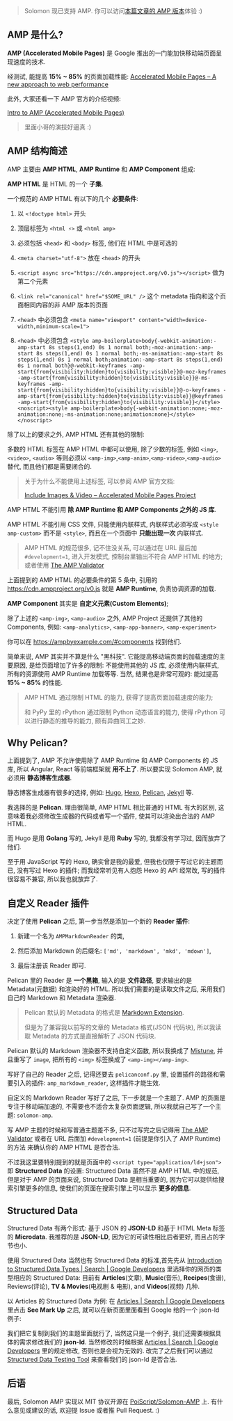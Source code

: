 > Solomon 现已支持 AMP.
> 你可以访问[本篇文章的 AMP 版本](https://blog.poi.cat/amp/solomon-now-supports-amp.html)体验 :)

AMP 是什么?
---

**AMP (Accelerated Mobile Pages)**
是 Google 推出的一门能加快移动端页面呈现速度的技术.

经测试, 能提高 **15% ~ 85%** 的页面加载性能:
[Accelerated Mobile Pages – A new approach to web performance](https://www.ampproject.org/how-it-works/)

此外, 大家还看一下 AMP 官方的介绍视频:

[Intro to AMP (Accelerated Mobile Pages)](https://www.youtube.com/watch?v=lBTCB7yLs8Y&t=131s)

> 里面小哥的演技好逼真 :)

AMP 结构简述
---

AMP 主要由 **AMP HTML**,
**AMP Runtime** 和 **AMP Component** 组成:

**AMP HTML** 是 HTML 的一个 **子集**.

一个规范的 AMP HTML 有以下的几个 **必要条件**:

1. 以 `<!doctype html>` 开头

2. 顶层标签为 `<html ⚡>` 或 `<html amp>`

3. 必须包括 `<head>` 和 `<body>` 标签, 他们在 HTML 中是可选的

4. `<meta charset="utf-8">` 放在 `<head>` 的开头

5. `<script async src="https://cdn.ampproject.org/v0.js"></script>` 做为第二个元素

6. `<link rel="canonical" href="$SOME_URL" />` 这个 metadata 指向和这个页面相同内容的非 AMP 版本的页面

7. `<head>` 中必须包含 `<meta name="viewport" content="width=device-width,minimum-scale=1">`

8. `<head>` 中必须包含 `<style amp-boilerplate>body{-webkit-animation:-amp-start 8s steps(1,end) 0s 1 normal both;-moz-animation:-amp-start 8s steps(1,end) 0s 1 normal both;-ms-animation:-amp-start 8s steps(1,end) 0s 1 normal both;animation:-amp-start 8s steps(1,end) 0s 1 normal both}@-webkit-keyframes -amp-start{from{visibility:hidden}to{visibility:visible}}@-moz-keyframes -amp-start{from{visibility:hidden}to{visibility:visible}}@-ms-keyframes -amp-start{from{visibility:hidden}to{visibility:visible}}@-o-keyframes -amp-start{from{visibility:hidden}to{visibility:visible}}@keyframes -amp-start{from{visibility:hidden}to{visibility:visible}}</style><noscript><style amp-boilerplate>body{-webkit-animation:none;-moz-animation:none;-ms-animation:none;animation:none}</style></noscript>`

除了以上的要求之外, AMP HTML 还有其他的限制:

多数的 HTML 标签在 AMP HTML 中都可以使用,
除了少数的标签,
例如 `<img>`, `<video>`, `<audio>` 等则必须以
`<amp-img>`,`<amp-anim>`,`<amp-video>`,`<amp-audio>` 替代,
而且他们都是需要闭合的.

> 关于为什么不能使用上述标签, 可以参阅 AMP 官方文档:
>
> [Include Images & Video – Accelerated Mobile Pages Project](https://www.ampproject.org/docs/guides/author-develop/amp_replacements)

AMP HTML 不能引用 **除 AMP Runtime 和 AMP Components 之外的 JS 库**.

AMP HTML 不能引用 CSS 文件, 只能使用内联样式,
内联样式必须写成 `<style amp-custom>` 而不是 `<style>`,
而且在一个页面中 **只能出现一次** 内联样式.

> AMP HTML 的规范很多, 记不住没关系,
> 可以通过在 URL 最后加 `#development=1`,
> 进入开发模式,
> 控制台里输出不符合 AMP HTML 的地方;
> 或者使用
> [The AMP Validator](https://validator.ampproject.org)

上面提到的 AMP HTML 的必要条件的第 5 条中,
引用的 https://cdn.ampproject.org/v0.js 就是 **AMP Runtime**,
负责协调资源的加载.

**AMP Component** 其实是 **自定义元素(Custom Elements)**;

除了上述的 `<amp-img>`, `<amp-audio>` 之外,
AMP Project 还提供了其他的 Components, 例如:
`<amp-analytics>`, `<amp-app-banner>`, `<amp-experiment>`

你可以在 https://ampbyexample.com/#components 找到他们.

简单来说, AMP 其实并不算是什么 "黑科技".
它能提高移动端页面的加载速度的主要原因,
是给页面增加了许多的限制:
不能使用其他的 JS 库,
必须使用内联样式,
所有的资源使用 AMP Runtime 加载等等.
当然, 结果也是非常可观的:
能过提高 **15% ~ 85%** 的性能.

> AMP HTML 通过限制 HTML 的能力, 获得了提高页面加载速度的能力;
>
> 和 PyPy 里的 rPython 通过限制 Python 动态语言的能力,
> 使得 rPython 可以进行静态的推导的能力, 颇有异曲同工之妙.

Why Pelican?
---

上面提到了, AMP 不允许使用除了
AMP Runtime 和 AMP Components 的 JS 库,
所以 Angular, React 等前端框架就 **用不上了**.
所以要实现 Solomon AMP,
就必须用 **静态博客生成器**.

静态博客生成器有很多的选择,
例如: [Hugo](https://gohugo.io/),
[Hexo](https://hexo.io), [Pelican](https://blog.getpelican.com/),
[Jekyll](https://jekyllrb.com/) 等.

我选择的是 **Pelican**.
理由很简单, AMP HTML 相比普通的 HTML 有大的区别,
这意味着我必须修改生成器的代码或者写一个插件,
使其可以渲染出合法的 AMP HTML.

而 Hugo 是用 **Golang** 写的,
Jekyll 是用 **Ruby** 写的,
我都没有学习过, 因而放弃了他们.

至于用 JavaScript 写的 Hexo,
确实曾是我的最爱,
但我也仅限于写过它的主题而已,
没有写过 Hexo 的插件;
而我经常听见有人抱怨 Hexo 的 API 经常改,
写的插件很容易不兼容, 所以我也就放弃了.

自定义 Reader 插件
---

决定了使用 **Pelican** 之后,
第一步当然是添加一个新的 **Reader 插件**:
1. 新建一个名为 `AMPMarkdownReader` 的类,

2. 然后添加 Markdown 的后缀名:
`['md', 'markdown', 'mkd', 'mdown']`,

3. 最后注册该 Reader 即可.

Pelican 里的 Reader 是 **一个黑箱**,
输入的是 **文件路径**,
要求输出的是 Metadata(元数据) 和渲染好的 HTML.
所以我们需要的是读取文件之后,
采用我们自己的 Markdown 和 Metadata 渲染器.

> Pelican 默认的 Metadata 的格式是
> [Markdown Extension](https://pythonhosted.org/Markdown/extensions/).
>
> 但是为了兼容我以前写的文章的 Metadata 格式(JSON 代码块),
> 所以我读取 Metadata 的方式是直接解析了 JSON 代码块.

Pelican 默认的 Markdown 渲染器不支持自定义函数,
所以我换成了 [Mistune](https://github.com/lepture/mistune),
并且重写了 `image`,
把所有的 `<img>` 标签换成了 `<amp-img></amp-img>`.

写好了自己的 Reader 之后,
记得还要去 `pelicanconf.py` 里,
设置插件的路径和需要引入的插件: `amp_markdown_reader`,
这样插件才能生效.

自定义的 Markdown Reader 写好了之后,
下一步就是一个主题了.
AMP 的页面是专注于移动端加速的,
不需要也不适合太复杂页面逻辑,
所以我就自己写了一个主题: `solomon-amp`.

写 AMP 主题的时候和写普通主题差不多,
只不过写完之后记得用
[The AMP Validator](https://validator.ampproject.org)
或者在 URL 后面加 `#development=1`
(前提是你引入了 AMP Runtime) 的方法
来确认你的 AMP HTML 是否合法.

不过我这里要特别提到的就是页面中的
`<script type="application/ld+json">`
即 **Structured Data** 的设置:
Structured Data 虽然不是 AMP HTML 中的规范,
但是对于 AMP 的页面来说,
Structured Data 是相当重要的,
因为它可以提供给搜索引擎更多的信息,
使我们的页面在搜索引擎上可以显示 **更多的信息**.

Structured Data
---

Structured Data 有两个形式:
基于 JSON 的 **JSON-LD**
和基于 HTML Meta 标签的 **Microdata**.
我推荐的是 **JSON-LD**,
因为它的可读性相比后者更好, 而且占的字节也小.

使用 Structured Data 当然也有 Structured Data 的标准,首先先从
[Introduction to Structured Data Types | Search | Google Developers](https://developers.google.com/search/docs/data-types/data-type-selector)
里选择你的网页的类型相应的 Structured Data:
目前有 **Articles**(文章), **Music**(音乐),
**Recipes**(食谱), Reviews(评论),
**TV & Movies**(电视剧 & 电影), and **Videos**(视频) 几种.

以 Articles 的 Structured Data 为例: 在
[Articles | Search | Google Developers](https://developers.google.com/search/docs/data-types/articles#type_definitions)
里点击 **See Mark Up** 之后,
就可以在新页面里面看到 Google 给的一个 json-ld 例子:

我们把它复制到我们的主题里面就行了,
当然这只是一个例子, 我们还需要根据具体的需求修改我们的 **json-ld**.
当然修改的时候根据
[Articles | Search | Google Developers](https://developers.google.com/search/docs/data-types/articles#type_definitions)
里的规定修改,
否则也是会视为无效的.
改完了之后我们可以通过
[Structured Data Testing Tool](https://search.google.com/structured-data/testing-tool)
来查看我们的 json-ld 是否合法.

后语
---

最后, Solomon AMP 实现以 MIT 协议开源在
[PoiScript/Solomon-AMP](https://github.com/PoiScript/Solomon-AMP)
上. 有什么意见或建议的话,
欢迎提 Issue 或者推 Pull Request. :)
